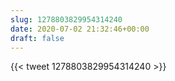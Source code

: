 ```yaml
---
slug: 1278803829954314240
date: 2020-07-02 21:32:46+00:00
draft: false
---
```


{{< tweet 1278803829954314240 >}}
